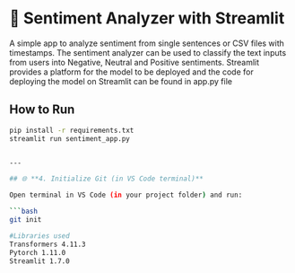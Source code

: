 # 🧠 Sentiment Analyzer with Streamlit

A simple app to analyze sentiment from single sentences or CSV files with timestamps. The sentiment analyzer can be used to classify the text inputs from users into Negative, Neutral and Positive sentiments. Streamlit provides a platform for the model to be deployed and the code for deploying the model on Streamlit can be found in app.py file

## How to Run

```bash
pip install -r requirements.txt
streamlit run sentiment_app.py


---

## 🌐 **4. Initialize Git (in VS Code terminal)**

Open terminal in VS Code (in your project folder) and run:

```bash
git init

#Libraries used
Transformers 4.11.3
Pytorch 1.11.0
Streamlit 1.7.0

